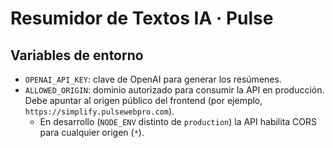# Resumidor de Textos IA · Pulse

## Variables de entorno

- `OPENAI_API_KEY`: clave de OpenAI para generar los resúmenes.
- `ALLOWED_ORIGIN`: dominio autorizado para consumir la API en producción. Debe apuntar al origen público del frontend (por ejemplo, `https://simplify.pulsewebpro.com`).
  - En desarrollo (`NODE_ENV` distinto de `production`) la API habilita CORS para cualquier origen (`*`).
